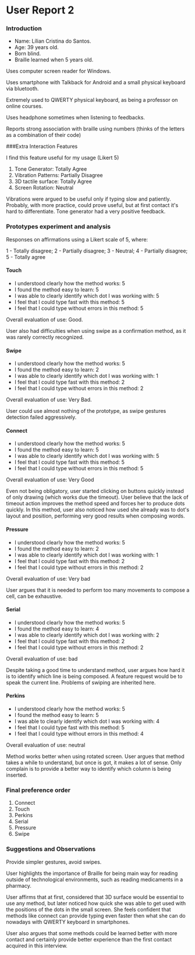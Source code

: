 # User Report 2

### Introduction

 * Name: Lílian Cristina do Santos.
 * Age: 39 years old.
 * Born blind.
 * Braille learned when 5 years old.

Uses computer screen reader for Windows.

Uses smartphone with Talkback for Android and a small physical keyboard via bluetooth.

Extremely used to QWERTY physical keyboard, as being a professor on online courses.

Uses headphone sometimes when listening to feedbacks.

Reports strong association with braille using numbers (thinks of the letters as a combination of their code)

###Extra Interaction Features

I find this feature useful for my usage (Likert 5)

1. Tone Generator: Totally Agree
2. Vibration Patterns: Partially Disagree
3. 3D tactile surface: Totally Agree
4. Screen Rotation: Neutral

Vibrations were argued to be useful only if typing slow and patiently. Probably, with more practice, could prove useful, but at first contact it's hard to differentiate.  Tone generator had a very positive feedback.

### Prototypes experiment and analysis

Responses on affirmations using a Likert scale of 5, where:

1 - Totally disagree; 2 - Partially disagree; 3 - Neutral; 4 - Partially disagree; 5 - Totally agree 

#### 	Touch

- I understood clearly how the method works: 5
- I found the method easy to learn: 5
- I was able to clearly identify which dot I was working with: 5
- I feel that I could type fast with this method: 5
- I feel that I could type without errors in this method: 5

Overall evaluation of use: Good.

User also had difficulties when using swipe as a confirmation method, as it was rarely correctly recognized.

#### Swipe

- I understood clearly how the method works: 5
- I found the method easy to learn: 2
- I was able to clearly identify which dot I was working with: 1
- I feel that I could type fast with this method: 2
- I feel that I could type without errors in this method: 2

Overall evaluation of use: Very Bad.

User could use almost nothing of the prototype, as swipe gestures detection failed aggressively.

#### Connect

- I understood clearly how the method works: 5
- I found the method easy to learn: 5
- I was able to clearly identify which dot I was working with: 5
- I feel that I could type fast with this method: 5
- I feel that I could type without errors in this method: 5

Overall evaluation of use: Very Good

Even not being obligatory, user started clicking on buttons quickly instead of only drawing (which works due the timeout). User believe that the lack of timeout action improves the method speed and forces her to produce dots quickly. In this method, user also noticed how used she already was to dot's layout and position, performing very good results when composing words.

#### Pressure

- I understood clearly how the method works: 5
- I found the method easy to learn: 2
- I was able to clearly identify which dot I was working with: 1
- I feel that I could type fast with this method: 2
- I feel that I could type without errors in this method: 2

Overall evaluation of use: Very bad

User argues that it is needed to perform too many movements to compose a cell, can be exhaustive.

#### Serial

- I understood clearly how the method works: 5
- I found the method easy to learn: 4
- I was able to clearly identify which dot I was working with: 2
- I feel that I could type fast with this method: 2
- I feel that I could type without errors in this method: 2

Overall evaluation of use: bad

Despite taking a good time to understand method, user argues how hard it is to identify which line is being composed. A feature request would be to speak the current line. Problems of swiping are inherited here.

#### Perkins

- I understood clearly how the method works: 5
- I found the method easy to learn: 5
- I was able to clearly identify which dot I was working with: 4
- I feel that I could type fast with this method: 5
- I feel that I could type without errors in this method: 4

Overall evaluation of use: neutral

Method works better when using rotated screen. User argues that method takes a while to understand, but once is got, it makes a lot of sense. Only complain is to provide a better way to identify which column is being inserted.

### Final preference order

1. Connect
2. Touch
3. Perkins
4. Serial
5. Pressure
6. Swipe

###  Suggestions and Observations

Provide simpler gestures, avoid swipes.

User highlights the importance of Braille for being main way for reading outside of technological environments, such as reading medicaments in a pharmacy. 

User affirms that at first, considered that 3D surface would be essential to use any method, but later noticed how quick she was able to get used with the positions of the dots in the small screen. She feels confident that methods like connect can provide typing even faster then what she can do nowadays with QWERTY keyboard in smartphones.

User also argues that some methods could be learned better with more contact and certainly provide better experience than the first contact acquired in this interview.